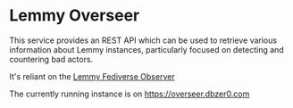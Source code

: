 # Lemmy Overseer

This service provides an REST API which can be used to retrieve various information about Lemmy instances, particularly focused on detecting and countering bad actors.

It's reliant on the [Lemmy Fediverse Observer](https://lemmy.fediverse.observer/)

The currently running instance is on https://overseer.dbzer0.com